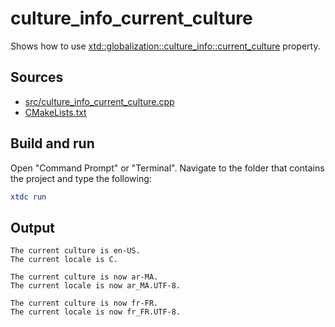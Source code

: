 # culture_info_current_culture

Shows how to use [xtd::globalization::culture_info::current_culture](https://gammasoft71.github.io/xtd/reference_guides/latest/classxtd_1_1globalization_1_1culture__info.html) property.

## Sources

* [src/culture_info_current_culture.cpp](src/culture_info_current_culture.cpp)
* [CMakeLists.txt](CMakeLists.txt)

## Build and run

Open "Command Prompt" or "Terminal". Navigate to the folder that contains the project and type the following:

```cmake
xtdc run
```

## Output

```
The current culture is en-US.
The current locale is C.

The current culture is now ar-MA.
The current locale is now ar_MA.UTF-8.

The current culture is now fr-FR.
The current locale is now fr_FR.UTF-8.
```

